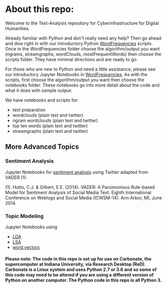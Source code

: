 # About this repo:
Welcome to the Text-Analysis repository for Cyberinfrastructure for Digital Humanities. 

Already familiar with Python and don't really need any help? Then go ahead and dive right in with our introductory Python [WordFrequencies](https://github.com/cyberdh/Text-Analysis/tree/master/WordFrequencies) scripts. Once in the WordFrequencies folder choose the algorithm/output you want (ngrams, streamgraphs, wordClouds, mostFrequentWords) then choose the scripts folder. They have minimal directions and are ready to go.

For those who are new to Python and need a little assistance, please see our introductory Jupyter Notebooks in [WordFrequencies](https://github.com/cyberdh/Text-Analysis/tree/master/Intro/Python/Py_notebooks). As with the scripts, first choose the algorithm/output you want then choose the notebooks folder. These notebooks go into more detail about the code and what it does with sample output.

We have notebooks and scripts for: 
* text preparation
* wordclouds (plain text and twitter)
* ngram wordclouds (plain text and twitter)
* top ten words (plain text and twitter)
* streamgraphs (plain text and twitter)

## More Advanced Topics

### Sentiment Analysis
Jupyter Notebooks for [sentiment analysis](https://github.com/cyberdh/Text-Analysis/tree/master/VADERSentimentAnalysis) using Twitter adapted from VADER (1). 

(1). Hutto, C.J. & Gilbert, E.E. (2014). VADER: A Parsimonious Rule-based Model for Sentiment Analysis of Social Media Text. Eighth International Conference on Weblogs and Social Media (ICWSM-14). Ann Arbor, MI, June 2014.

### Topic Modeling 
Jupyter Notebooks using
* [LDA](https://github.com/cyberdh/Text-Analysis/tree/master/TopicModeling/LDA)
* [LSA](https://github.com/cyberdh/Text-Analysis/tree/master/TopicModeling/LSA)
* [word vectors](https://github.com/cyberdh/Text-Analysis/tree/master/TopicModeling/Word2Vec) 


#### Please note: The code in this repo is set up for use on Carbonate, the supercomputer at Indiana University, via Research Desktop (ReD). Carbonate is a Linux system and uses Python 2.7 or 3.6 and so some of this code may need to be altered if you are using a different version of Python on another computer. The Python code in this repo is all Python 3.
